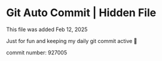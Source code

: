 # Git Auto Commit | Hidden File

This file was added Feb 12, 2025

Just for fun and keeping my daily git commit active 🤪

commit number: 927005

